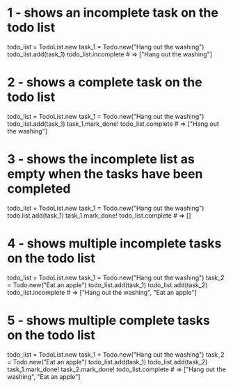 # 1 - shows an incomplete task on the todo list
todo_list = TodoList.new
task_1 = Todo.new("Hang out the washing")
todo_list.add(task_1)
todo_list.incomplete # => ["Hang out the washing"]

# 2 - shows a complete task on the todo list
todo_list = TodoList.new
task_1 = Todo.new("Hang out the washing")
todo_list.add(task_1)
task_1.mark_done!
todo_list.complete # => ["Hang out the washing"]

# 3 - shows the incomplete list as empty when the tasks have been completed
todo_list = TodoList.new
task_1 = Todo.new("Hang out the washing")
todo.list.add(task_1)
task_1.mark_done!
todo_list.complete # => []

# 4 - shows multiple incomplete tasks on the todo list
todo_list = TodoList.new
task_1 = Todo.new("Hang out the washing")
task_2 = Todo.new("Eat an apple")
todo_list.add(task_1)
todo_list.add(task_2)
todo_list.incomplete # => ["Hang out the washing", "Eat an apple"]

# 5 - shows multiple complete tasks on the todo list
todo_list = TodoList.new
task_1 = Todo.new("Hang out the washing")
task_2 = Todo.new("Eat an apple")
todo_list.add(task_1)
todo_list.add(task_2)
task_1.mark_done!
task_2.mark_done!
todo_list.complete # => ["Hang out the washing", "Eat an apple"]